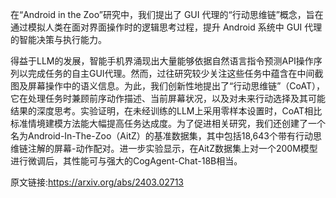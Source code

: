 在“Android in the Zoo”研究中，我们提出了 GUI 代理的“行动思维链”概念，旨在通过模拟人类在面对界面操作时的逻辑思考过程，提升 Android 系统中 GUI 代理的智能决策与执行能力。

得益于LLM的发展，智能手机界涌现出大量能够依据自然语言指令预测API操作序列以完成任务的自主GUI代理。然而，过往研究较少关注这些任务中蕴含在中间截图及屏幕操作中的语义信息。为此，我们创新性地提出了“行动思维链”（CoAT），它在处理任务时兼顾前序动作描述、当前屏幕状况，以及对未来行动选择及其可能结果的深度思考。实验证明，在未经训练的LLM上采用零样本设置时，CoAT相比标准情境建模方法能大幅提高任务达成度。为了促进相关研究，我们还创建了一个名为Android-In-The-Zoo（AitZ）的基准数据集，其中包括18,643个带有行动思维链注解的屏幕-动作配对。进一步实验显示，在AitZ数据集上对一个200M模型进行微调后，其性能可与强大的CogAgent-Chat-18B相当。

原文链接:https://arxiv.org/abs/2403.02713

<e type="hashtag" hid="0" title="%23arXiv论文%23" />

<e type="hashtag" hid="0" title="%23Agent%23" />